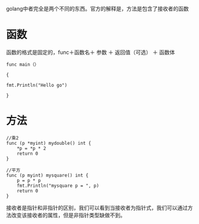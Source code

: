 golang中者完全是两个不同的东西。官方的解释是，方法是包含了接收者的函数
# 函数
函数的格式是固定的，func＋函数名＋ 参数 ＋ 返回值（可选） ＋ 函数体


```
func main（） 

{

fmt.Println("Hello go")

}
```

# 方法


```
//乘2
func (p *myint) mydouble() int {
	*p = *p * 2
	return 0
}

//平方
func (p myint) mysquare() int {
	p = p * p
	fmt.Println("mysquare p = ", p)
	return 0
}
```

接收者是指针和非指针的区别，我们可以看到当接收者为指针式，我们可以通过方法改变该接收者的属性，但是非指针类型缺做不到。



